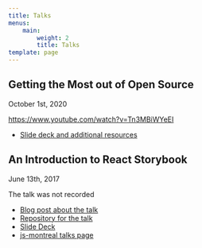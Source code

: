 ```yaml
---
title: Talks
menus:
    main:
        weight: 2
        title: Talks
template: page
---
```


## Getting the Most out of Open Source

<time datetime="2020-10-01">October 1st, 2020</time>

https://www.youtube.com/watch?v=Tn3MBiWYeEI

-   [Slide deck and additional resources](https://www.digitalocean.com/community/tech_talks/getting-the-most-out-of-open-source)

## An Introduction to React Storybook

<time datetime="2017-06-15">June 13th, 2017</time>

The talk was not recorded

-   [Blog post about the talk](/posts/my-talk-on-react-storybook-at-the-js-montreal-meetup-2598)
-   [Repository for the talk](https://github.com/nickytonline/js-montreal-storybook-talk-2017-06-130)
-   [Slide Deck](https://storybookslides.iamdeveloper.com/#/?_k=a89mml)
-   [js-montreal talks page](https://js-montreal.org/archive.html)
